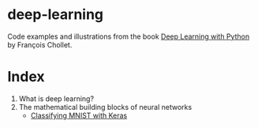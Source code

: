# deep-learning
Code examples and illustrations from the book [Deep Learning with Python](https://www.manning.com/books/deep-learning-with-python) by François Chollet.

# Index
1. What is deep learning?
2. The mathematical building blocks of neural networks
    - [Classifying MNIST with Keras](mnist.py)